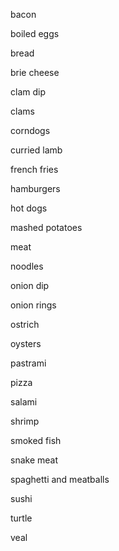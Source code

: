 
bacon

boiled eggs

bread

brie cheese

clam dip

clams

corndogs

curried lamb

french fries

hamburgers

hot dogs

mashed potatoes

meat

noodles

onion dip

onion rings

ostrich

oysters

pastrami

pizza

salami

shrimp

smoked fish

snake meat

spaghetti and meatballs

sushi

turtle

veal